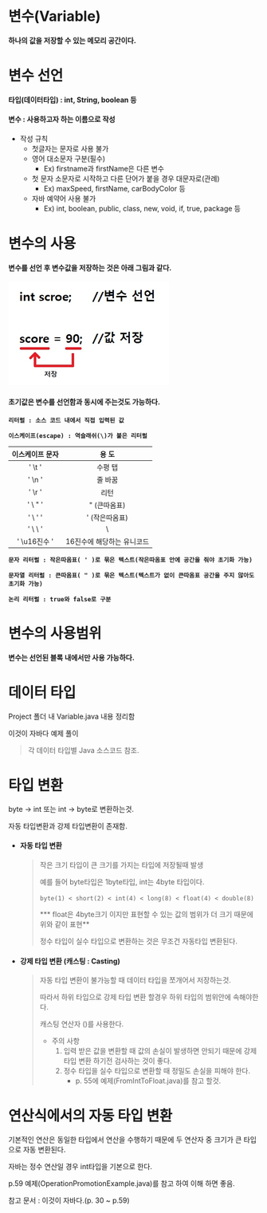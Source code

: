 # 변수(Variable)

#### 하나의 값을 저장할 수 있는 메모리 공간이다.

# 변수 선언

#### 타입(데이터타입) : int, String, boolean 등

#### 변수 : 사용하고자 하는 이름으로 작성

* 작성 규칙
  * 첫글자는 문자로 사용 불가
  * 영어 대소문자 구분(필수)
    * Ex) firstname과 firstName은 다른 변수
  * 첫 문자 소문자로 시작하고 다른 단어가 붙을 경우 대문자로(관례)
    * Ex) maxSpeed, firstName, carBodyColor 등
  * 자바 예약어 사용 불가
    * Ex) int, boolean, public, class, new, void, if, true, package 등

# 변수의 사용

#### 변수를 선언 후 변수값을 저장하는 것은 아래 그림과 같다.

![variable](https://github.com/supreme9122/TIL/blob/master/img/variable.jpg)

#### 초기값은 변수를 선언함과 동시에 주는것도 가능하다.



**`리터럴 : 소스 코드 내에서 직접 입력된 값`**

**`이스케이프(escape) : 역슬래쉬(\)가 붙은 리터럴`**

| 이스케이프 문자 |           용 도            |
| :-------------: | :------------------------: |
|     ' \t '      |          수평 탭           |
|     ' \n '      |          줄 바꿈           |
|     ' \r '      |            리턴            |
|     ' \ " '     |        " (큰따옴표)        |
|    ' \  ' '     |       ' (작은따옴표)       |
|     ' \ \ '     |             \              |
|  ' \u16진수 '   | 16진수에 해당하는 유니코드 |



**`문자 리터럴 : 작은따옴표( ' )로 묶은 텍스트(작은따옴표 안에 공간을 줘야 초기화 가능)`**

**`문자열 리터럴 : 큰따옴표( " )로 묶은 텍스트(텍스트가 없이 큰따옴표 공간을 주지 않아도 초기화 가능)`**

**`논리 리터럴 : true와 false로 구분`**



# 변수의 사용범위

#### 변수는 선언된 블록 내에서만 사용 가능하다.



# 데이터 타입

Project 폴더 내 Variable.java 내용 정리함

이것이 자바다 예제 풀이

> 각 데이터 타입별 Java 소스코드 참조.



# 타입 변환

byte  → int 또는 int → byte로 변환하는것.

자동 타입변환과 강제 타입변환이 존재함.

- #### 자동 타입 변환

  > 작은 크기 타입이 큰 크기를 가지는 타입에 저장될때 발생
  >
  > 예를 들어 byte타입은 1byte타입, int는 4byte 타입이다.
  >
  > `byte(1) < short(2) < int(4) < long(8) < float(4) < double(8)`
  >
  > *** float은 4byte크기 이지만 표현할 수 있는 값의 범위가 더 크기 때문에 위와 같이 표현**
  >
  > 정수 타입이 실수 타입으로 변환하는 것은 무조건 자동타입 변환된다.

  

- #### 강제 타입 변환 (캐스팅 : Casting)

  > 자동 타입 변환이 불가능할 때 데이터 타입을 쪼개어서 저장하는것.
  >
  > 따라서 하위 타입으로 강제 타입 변환 할경우 하위 타입의 범위안에 속해야한다.
  >
  > 캐스팅 연산자 ()를 사용한다.
  >
  > - 주의 사항
  >   1. 입력 받은 값을 변환할 때 값의 손실이 발생하면 안되기 때문에 강제 타입 변환 하기전 검사하는 것이 좋다.
  >   2. 정수 타입을 실수 타입으로 변환할 때 정밀도 손실을 피해야 한다.
  >      - p. 55에 예제(FromIntToFloat.java)를 참고 할것.



# 연산식에서의 자동 타입 변환

기본적인 연산은 동일한 타입에서 연산을 수행하기 때문에 두 연산자 중 크기가 큰 타입으로 자동 변환된다.

자바는 정수 연산일 경우 int타입을 기본으로 한다.

p.59 예제(OperationPromotionExample.java)를 참고 하여 이해 하면 좋음.





참고 문서 : 이것이 자바다.(p. 30 ~ p.59)

